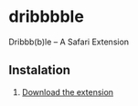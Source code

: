 dribbbble
=========

Dribbb(b)le – A Safari Extension

## Instalation

1. [Download the extension](https://github.com/downloads/maarf/dribbbble/dribbbble-1.5.1.safariextz)